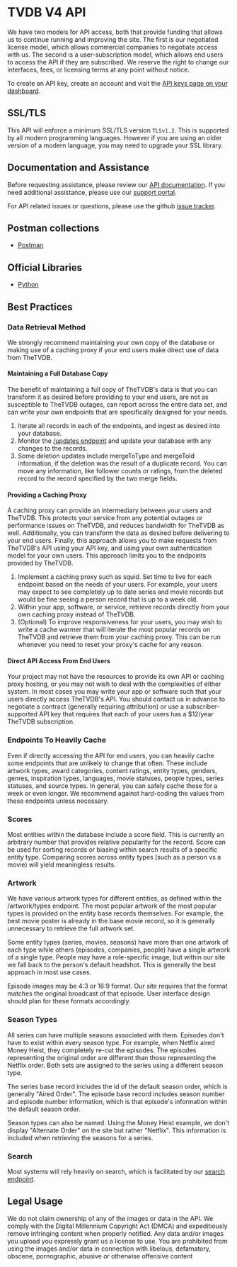 # TVDB V4 API
We have two models for API access, both that provide funding that allows us to continue running and improving the site. The first is our negotiated license model, which allows commercial companies to negotiate access with us. The second is a user-subscription model, which allows end users to access the API if they are subscribed. We reserve the right to change our interfaces, fees, or licensing terms at any point without notice.

To create an API key, create an account and visit the [API keys page on your dashboard](https://www.thetvdb.com/dashboard/account/apikey).

## SSL/TLS
This API will enforce a minimum SSL/TLS version `TLSv1.2`.  This is supported by all modern programming languages. However if you are using an older version of a modern language, you may need to upgrade your SSL library.

## Documentation and Assistance
Before requesting assistance, please review our [API documentation](https://thetvdb.github.io/v4-api/). If you need additional assistance, please use our [support portal](https://support.thetvdb.com/).

For API related issues or questions, please use the github [issue tracker](https://github.com/thetvdb/v4-api/issues).

## Postman collections

- [Postman](https://www.getpostman.com/collections/7a9397ce69ff246f74d0)

## Official Libraries
- [Python](https://github.com/thetvdb/tvdb-v4-python)

## Best Practices
### Data Retrieval Method
We strongly recommend maintaining your own copy of the database or making use of a caching proxy if your end users make direct use of data from TheTVDB.

#### Maintaining a Full Database Copy
The benefit of maintaining a full copy of TheTVDB's data is that you can transform it as desired before providing to your end users, are not as susceptible to TheTVDB outages, can report across the entire data set, and can write your own endpoints that are specifically designed for your needs.

1. Iterate all records in each of the endpoints, and ingest as desired into your database.
2. Monitor the [/updates endpoint](https://thetvdb.github.io/v4-api/#/Updates/updates) and update your database with any changes to the records.
3. Some deletion updates include mergeToType and mergeToId information, if the deletion was the result of a duplicate record.  You can move any information, like follower counts or ratings, from the deleted record to the record specified by the two merge fields.

#### Providing a Caching Proxy
A caching proxy can provide an intermediary between your users and TheTVDB.  This protects your service from any potential outages or performance issues on TheTVDB, and reduces bandwidth for TheTVDB as well.  Additionally, you can transform the data as desired before delivering to your end users.  Finally, this approach allows you to make requests from TheTVDB's API using your API key, and using your own authentication model for your own users.  This approach limits you to the endpoints provided by TheTVDB.

1. Implement a caching proxy such as squid.  Set time to live for each endpoint based on the needs of your users.  For example, your users may expect to see completely up to date series and movie records but would be fine seeing a person record that is up to a week old.
2. Within your app, software, or service, retrieve records directly from your own caching proxy instead of TheTVDB.
3. (Optional) To improve responsiveness for your users, you may wish to write a cache warmer that will iterate the most popular records on TheTVDB and retrieve them from your caching proxy. This can be run whenever you need to reset your proxy's cache for any reason.

#### Direct API Access From End Users
Your project may not have the resources to provide its own API or caching proxy hosting, or you may not wish to deal with the complexities of either system.  In most cases you may write your app or software such that your users directly access TheTVDB's API.  You should contact us in advance to negotiate a contract (generally requiring attribution) or use a subscriber-supported API key that requires that each of your users has a $12/year TheTVDB subscription.

### Endpoints To Heavily Cache
Even if directly accessing the API for end users, you can heavily cache some endpoints that are unlikely to change that often.  These include artwork types, award categories, content ratings, entity types, genders, genres, inspiration types, languages, movie statuses, people types, series statuses, and source types.  In general, you can safely cache these for a week or even longer.  We recommend against hard-coding the values from these endpoints unless necessary.

### Scores
Most entities within the database include a score field.  This is currently an arbitrary number that provides relative popularity for the record.  Score can be used for sorting records or biasing within search results of a specific entity type.  Comparing scores across entity types (such as a person vs a movie) will yield meaningless results.

### Artwork
We have various artwork types for different entities, as defined within the /artwork/types endpoint.  The most popular artwork of the most popular types is provided on the entity base records themselves.  For example, the best movie poster is already in the base movie record, so it is generally unnecessary to retrieve the full artwork set.

Some entity types (series, movies, seasons) have more than one artwork of each type while others (episodes, companies, people) have a single artwork of a single type.
People may have a role-specific image, but within our site we fall back to the person's default headshot.  This is generally the best approach in most use cases.

Episode images may be 4:3 or 16:9 format.  Our site requires that the format matches the original broadcast of that episode.  User interface design should plan for these formats accordingly.

### Season Types
All series can have multiple seasons associated with them.  Episodes don't have to exist within every season type.  For example, when Netflix aired Money Heist, they completely re-cut the episodes.  The episodes representing the original order are different than those representing the Netflix order.  Both sets are assigned to the series using a different season type.

The series base record includes the id of the default season order, which is generally "Aired Order".  The episode base record includes season number and episode number information, which is that episode's information within the default season order.

Season types can also be named.  Using the Money Heist example, we don't display "Alternate Order" on the site but rather "Netflix".  This information is included when retrieving the seasons for a series.

### Search
Most systems will rely heavily on search, which is facilitated by our [search endpoint](https://thetvdb.github.io/v4-api/#/Search/getSearchResults).

## Legal Usage
We do not claim ownership of any of the images or data in the API. We comply with the Digital Millennium Copyright Act (DMCA) and expeditiously remove infringing content when properly notified. Any data and/or images you upload you expressly grant us a license to use. You are prohibited from using the images and/or data in connection with libelous, defamatory, obscene, pornographic, abusive or otherwise offensive content

